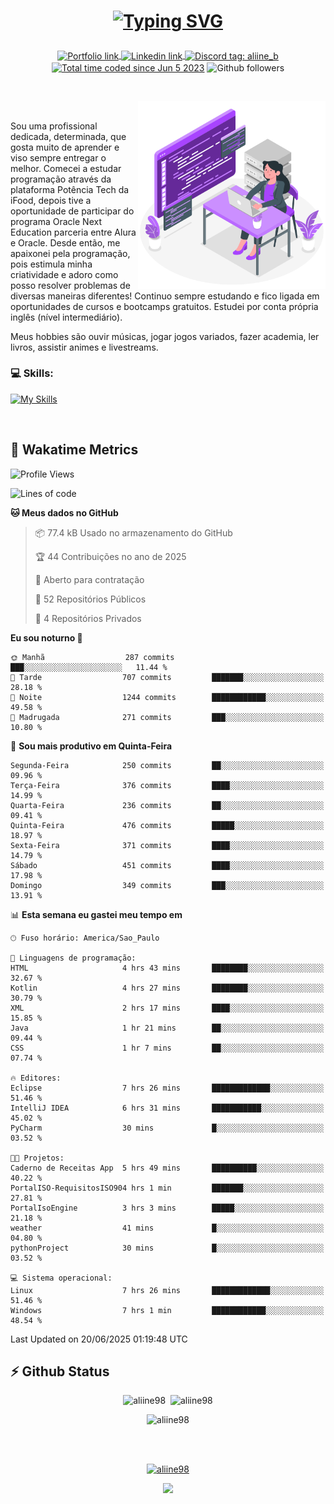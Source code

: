 # <p align = "center"><a href="https://git.io/typing-svg"><img src="https://readme-typing-svg.demolab.com?font=Space+Mono&size=28&pause=1000&duration=4000&color=8E58F7&vCenter=true&width=500&lines=%E2%9C%A8+Ol%C3%A1%2C+sou+Aline+Bevilacqua;%E2%9C%A8+Desenvolvedora+Web!" alt="Typing SVG" /></a></p>

<p align = "center">
    <a href="https://aliine98.github.io" target="_blank">
        <img alt="Portfolio link" align="center" src = "https://img.shields.io/badge/portfolio-8A2BE2?style=for-the-badge">
    </a>
    <a href="https://www.linkedin.com/in/aline-bevilacqua/" target="_blank">
        <img alt="Linkedin link" align="center" src = "https://img.shields.io/badge/LinkedIn-0077B5?style=for-the-badge&logo=linkedin&logoColor=white">
    </a>
    <a href="https://discord.com/" target="_blank">
        <img alt="Discord tag: aliine_b" align="center" src="https://img.shields.io/badge/-aliine__b-5865f2?style=flat-square&logo=Discord&logoColor=FFF" height="28">
    </a>
    <a href="https://wakatime.com/@aliine"><img src="https://wakatime.com/badge/user/d705bdc6-1244-4026-9380-8de8c1599f8d.svg?style=for-the-badge" alt="Total time coded since Jun 5 2023" align="center"/></a>
    <img alt="Github followers" align="center" src="https://img.shields.io/github/followers/Aliine98?style=for-the-badge&color=bf0f47&logo=github&logoColor=white">
</p><br>

<a href="https://storyset.com/"><img src="./assets/coding-amico.svg" width="300" align="right"></a>

<div align="left">
<br>

Sou uma profissional dedicada, determinada, que gosta muito de aprender e viso sempre entregar o melhor. Comecei a estudar programação através da plataforma Potência Tech da iFood, depois tive a oportunidade de participar do programa Oracle Next Education parceria entre Alura e Oracle. Desde então, me apaixonei pela programação, pois estimula minha criatividade e adoro como posso resolver problemas de diversas maneiras diferentes! Continuo sempre estudando e fico ligada em oportunidades de cursos e bootcamps gratuitos.
Estudei por conta própria inglês (nível intermediário).

Meus hobbies são ouvir músicas, jogar jogos variados, fazer academia, ler livros, assistir animes e livestreams.

### 💻 Skills:
[![My Skills](https://skillicons.dev/icons?i=html,css,js,java,tailwind,mysql,hibernate,ts,nuxt,firebase,express,mongo,kotlin,androidstudio&perline=5)](https://skillicons.dev)
</div>
<br>

## 🚀 Wakatime Metrics

<!--START_SECTION:waka-->
![Profile Views](http://img.shields.io/badge/Visualizac%C3%B5es%20do%20perfil-0-blue)

![Lines of code](https://img.shields.io/badge/Desde%20o%20Hello%20World%20eu%20escrevi-453.3%20thousand%20linhas%20de%20c%C3%B3digo-blue)

**🐱 Meus dados no GitHub** 

> 📦 77.4 kB Usado no armazenamento do GitHub 
 > 
> 🏆 44 Contribuições no ano de 2025
 > 
> 💼 Aberto para contratação
 > 
> 📜 52 Repositórios Públicos 
 > 
> 🔑 4 Repositórios Privados 
 > 
**Eu sou noturno 🦉** 

```text
🌞 Manhã                  287 commits         ███░░░░░░░░░░░░░░░░░░░░░░   11.44 % 
🌆 Tarde                  707 commits         ███████░░░░░░░░░░░░░░░░░░   28.18 % 
🌃 Noite                  1244 commits        ████████████░░░░░░░░░░░░░   49.58 % 
🌙 Madrugada              271 commits         ███░░░░░░░░░░░░░░░░░░░░░░   10.80 % 
```
📅 **Sou mais produtivo em Quinta-Feira** 

```text
Segunda-Feira            250 commits         ██░░░░░░░░░░░░░░░░░░░░░░░   09.96 % 
Terça-Feira              376 commits         ████░░░░░░░░░░░░░░░░░░░░░   14.99 % 
Quarta-Feira             236 commits         ██░░░░░░░░░░░░░░░░░░░░░░░   09.41 % 
Quinta-Feira             476 commits         █████░░░░░░░░░░░░░░░░░░░░   18.97 % 
Sexta-Feira              371 commits         ████░░░░░░░░░░░░░░░░░░░░░   14.79 % 
Sábado                   451 commits         ████░░░░░░░░░░░░░░░░░░░░░   17.98 % 
Domingo                  349 commits         ███░░░░░░░░░░░░░░░░░░░░░░   13.91 % 
```


📊 **Esta semana eu gastei meu tempo em** 

```text
🕑︎ Fuso horário: America/Sao_Paulo

💬 Linguagens de programação: 
HTML                     4 hrs 43 mins       ████████░░░░░░░░░░░░░░░░░   32.67 % 
Kotlin                   4 hrs 27 mins       ████████░░░░░░░░░░░░░░░░░   30.79 % 
XML                      2 hrs 17 mins       ████░░░░░░░░░░░░░░░░░░░░░   15.85 % 
Java                     1 hr 21 mins        ██░░░░░░░░░░░░░░░░░░░░░░░   09.44 % 
CSS                      1 hr 7 mins         ██░░░░░░░░░░░░░░░░░░░░░░░   07.74 % 

🔥 Editores: 
Eclipse                  7 hrs 26 mins       █████████████░░░░░░░░░░░░   51.46 % 
IntelliJ IDEA            6 hrs 31 mins       ███████████░░░░░░░░░░░░░░   45.02 % 
PyCharm                  30 mins             █░░░░░░░░░░░░░░░░░░░░░░░░   03.52 % 

🐱‍💻 Projetos: 
Caderno de Receitas App  5 hrs 49 mins       ██████████░░░░░░░░░░░░░░░   40.22 % 
PortalISO-RequisitosISO904 hrs 1 min         ███████░░░░░░░░░░░░░░░░░░   27.81 % 
PortalIsoEngine          3 hrs 3 mins        █████░░░░░░░░░░░░░░░░░░░░   21.18 % 
weather                  41 mins             █░░░░░░░░░░░░░░░░░░░░░░░░   04.80 % 
pythonProject            30 mins             █░░░░░░░░░░░░░░░░░░░░░░░░   03.52 % 

💻 Sistema operacional: 
Linux                    7 hrs 26 mins       █████████████░░░░░░░░░░░░   51.46 % 
Windows                  7 hrs 1 min         ████████████░░░░░░░░░░░░░   48.54 % 
```


 Last Updated on 20/06/2025 01:19:48 UTC
<!--END_SECTION:waka-->
 
## ⚡ Github Status

<p align="center"><img src="https://my-github-readme-stats-aliine98.vercel.app/api?username=aliine98&show_icons=true&locale=en&theme=radical" alt="aliine98" />&nbsp;&nbsp;<img src="https://my-github-readme-stats-aliine98.vercel.app/api/top-langs?username=aliine98&show_icons=true&locale=en&layout=compact&theme=radical&exclude_repo=my-github-readme-stats,my-github-readme-streak-stats,github-readme-streak-stats,ajax-com-js-puro&hide=c%2B%2B,cmake&langs_count=8" alt="aliine98" /></p>

<p align="center"><img src="https://my-github-readme-streak-stats.vercel.app?user=aliine98&theme=radical" alt="aliine98" /></p>

<br><br>
<p align="center"> <a href="https://github.com/ryo-ma/github-profile-trophy" target="_blank"><img src="https://github-profile-trophy.vercel.app/?username=aliine98&theme=radical&column=4" alt="aliine98" /></a> </p>

<p align="center"><img src="https://media4.giphy.com/media/C1bBFL2dMQxA4/giphy.gif?cid=ecf05e47z7xqxd7gboyuplq95r7v869x9bi8msk1upllpme2&ep=v1_gifs_search&rid=giphy.gif&ct=g" width="700"></p>
